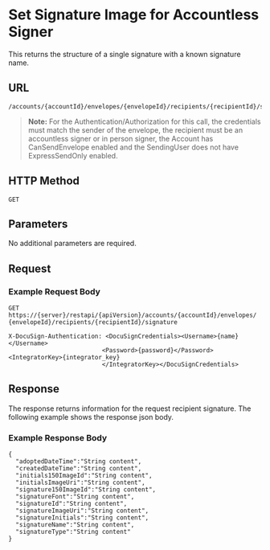 # Set Signature Image for Accountless Signer

This returns the structure of a single signature with a known signature name.

## URL

    /accounts/{accountId}/envelopes/{envelopeId}/recipients/{recipientId}/signature

>**Note:** For the Authentication/Authorization for this call, the credentials
> must match the sender of the envelope, the recipient must be an accountless signer
> or in person signer, the Account has CanSendEnvelope enabled and the SendingUser
> does not have ExpressSendOnly enabled.

## HTTP Method

    GET

## Parameters

No additional parameters are required.

## Request

### Example Request Body

    GET https://{server}/restapi/{apiVersion}/accounts/{accountId}/envelopes/
    {envelopeId}/recipients/{recipientId}/signature
    
    X-DocuSign-Authentication: <DocuSignCredentials><Username>{name}</Username>
                              <Password>{password}</Password><IntegratorKey>{integrator_key}
                              </IntegratorKey></DocuSignCredentials>

## Response

The response returns information for the request recipient signature. The following example shows the response json body.

### Example Response Body

    {
      "adoptedDateTime":"String content",
      "createdDateTime":"String content",
      "initials150ImageId":"String content",
      "initialsImageUri":"String content",
      "signature150ImageId":"String content",
      "signatureFont":"String content",
      "signatureId":"String content",
      "signatureImageUri":"String content",
      "signatureInitials":"String content",
      "signatureName":"String content",
      "signatureType":"String content"
    }
